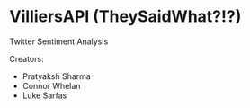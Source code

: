 # VilliersAPI (TheySaidWhat?!?)
Twitter Sentiment Analysis

Creators:
 - Pratyaksh Sharma
 - Connor Whelan
 - Luke Sarfas
